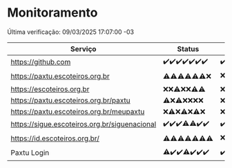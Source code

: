# Monitoramento

Última verificação: 09/03/2025 17:07:00 -03

|Serviço|Status|Últimas 24h|
|---|---|---|
|https://github.com|<span title="2025-03-02: OK=23">✔️</span><span title="2025-03-03: OK=23">✔️</span><span title="2025-03-04: OK=23">✔️</span><span title="2025-03-05: OK=23">✔️</span><span title="2025-03-06: OK=23">✔️</span><span title="2025-03-07: OK=23">✔️</span><span title="2025-03-08: OK=21">✔️</span>|<span title="08/03/2025 18:04:00 -03 : 200">✔️</span><span title="08/03/2025 19:06:00 -03 : 200">✔️</span><span title="08/03/2025 20:06:00 -03 : 200">✔️</span><span title="08/03/2025 21:37:00 -03 : 200">✔️</span><span title="08/03/2025 22:55:00 -03 : 200">✔️</span><span title="08/03/2025 23:27:00 -03 : 200">✔️</span><span title="09/03/2025 00:08:00 -03 : 200">✔️</span><span title="09/03/2025 01:08:00 -03 : 200">✔️</span><span title="09/03/2025 02:06:00 -03 : 200">✔️</span><span title="09/03/2025 03:09:00 -03 : 200">✔️</span><span title="09/03/2025 04:06:00 -03 : 200">✔️</span><span title="09/03/2025 05:09:00 -03 : 200">✔️</span><span title="09/03/2025 06:06:00 -03 : 200">✔️</span><span title="09/03/2025 07:06:00 -03 : 200">✔️</span><span title="09/03/2025 08:06:00 -03 : 200">✔️</span><span title="09/03/2025 09:11:00 -03 : 200">✔️</span><span title="09/03/2025 10:07:00 -03 : 200">✔️</span><span title="09/03/2025 11:04:00 -03 : 200">✔️</span><span title="09/03/2025 12:06:00 -03 : 200">✔️</span><span title="09/03/2025 13:07:00 -03 : 200">✔️</span><span title="09/03/2025 14:04:00 -03 : 200">✔️</span><span title="09/03/2025 15:08:00 -03 : 200">✔️</span><span title="09/03/2025 16:03:00 -03 : 200">✔️</span><span title="09/03/2025 17:07:00 -03 : 200">✔️</span>|
|https://paxtu.escoteiros.org.br|<span title="2025-03-02: OK=1, Falhas=22">⚠️</span><span title="2025-03-03: OK=1, Falhas=22">⚠️</span><span title="2025-03-04: OK=3, Falhas=20">⚠️</span><span title="2025-03-05: OK=3, Falhas=20">⚠️</span><span title="2025-03-06: OK=3, Falhas=20">⚠️</span><span title="2025-03-07: OK=4, Falhas=19">⚠️</span><span title="2025-03-08: Falhas=21">❌</span>|<span title="08/03/2025 18:04:00 -03 : 403">❌</span><span title="08/03/2025 19:06:00 -03 : 403">❌</span><span title="08/03/2025 20:06:00 -03 : 403">❌</span><span title="08/03/2025 21:37:00 -03 : 403">❌</span><span title="08/03/2025 22:55:00 -03 : 403">❌</span><span title="08/03/2025 23:27:00 -03 : 403">❌</span><span title="09/03/2025 00:08:00 -03 : 403">❌</span><span title="09/03/2025 01:08:00 -03 : 403">❌</span><span title="09/03/2025 02:06:00 -03 : 403">❌</span><span title="09/03/2025 03:09:00 -03 : 403">❌</span><span title="09/03/2025 04:06:00 -03 : 403">❌</span><span title="09/03/2025 05:09:00 -03 : 403">❌</span><span title="09/03/2025 06:06:00 -03 : 403">❌</span><span title="09/03/2025 07:06:00 -03 : 403">❌</span><span title="09/03/2025 08:06:00 -03 : 403">❌</span><span title="09/03/2025 09:11:00 -03 : 403">❌</span><span title="09/03/2025 10:07:00 -03 : 403">❌</span><span title="09/03/2025 11:04:00 -03 : 200">✔️</span><span title="09/03/2025 12:06:00 -03 : 403">❌</span><span title="09/03/2025 13:07:00 -03 : 403">❌</span><span title="09/03/2025 14:04:00 -03 : 403">❌</span><span title="09/03/2025 15:08:00 -03 : 403">❌</span><span title="09/03/2025 16:03:00 -03 : 403">❌</span><span title="09/03/2025 17:07:00 -03 : 403">❌</span>|
|https://escoteiros.org.br|<span title="2025-03-02: Falhas=23">❌</span><span title="2025-03-03: Falhas=23">❌</span><span title="2025-03-04: OK=1, Falhas=22">⚠️</span><span title="2025-03-05: Falhas=23">❌</span><span title="2025-03-06: Falhas=23">❌</span><span title="2025-03-07: OK=1, Falhas=22">⚠️</span><span title="2025-03-08: OK=1, Falhas=20">⚠️</span>|<span title="08/03/2025 18:04:00 -03 : 403">❌</span><span title="08/03/2025 19:06:00 -03 : 403">❌</span><span title="08/03/2025 20:06:00 -03 : 403">❌</span><span title="08/03/2025 21:37:00 -03 : 403">❌</span><span title="08/03/2025 22:55:00 -03 : 403">❌</span><span title="08/03/2025 23:27:00 -03 : 403">❌</span><span title="09/03/2025 00:08:00 -03 : 403">❌</span><span title="09/03/2025 01:08:00 -03 : 403">❌</span><span title="09/03/2025 02:06:00 -03 : 403">❌</span><span title="09/03/2025 03:09:00 -03 : 403">❌</span><span title="09/03/2025 04:06:00 -03 : 403">❌</span><span title="09/03/2025 05:09:00 -03 : 403">❌</span><span title="09/03/2025 06:06:00 -03 : 403">❌</span><span title="09/03/2025 07:06:00 -03 : 403">❌</span><span title="09/03/2025 08:06:00 -03 : 403">❌</span><span title="09/03/2025 09:11:00 -03 : 403">❌</span><span title="09/03/2025 10:07:00 -03 : 403">❌</span><span title="09/03/2025 11:04:00 -03 : 403">❌</span><span title="09/03/2025 12:06:00 -03 : 403">❌</span><span title="09/03/2025 13:07:00 -03 : 403">❌</span><span title="09/03/2025 14:04:00 -03 : 403">❌</span><span title="09/03/2025 15:08:00 -03 : 403">❌</span><span title="09/03/2025 16:03:00 -03 : 403">❌</span><span title="09/03/2025 17:07:00 -03 : 403">❌</span>|
|https://paxtu.escoteiros.org.br/paxtu|<span title="2025-03-02: OK=1, Falhas=22">⚠️</span><span title="2025-03-03: Falhas=23">❌</span><span title="2025-03-04: OK=1, Falhas=22">⚠️</span><span title="2025-03-05: Falhas=23">❌</span><span title="2025-03-06: Falhas=23">❌</span><span title="2025-03-07: Falhas=23">❌</span><span title="2025-03-08: Falhas=21">❌</span>|<span title="08/03/2025 18:04:00 -03 : 403">❌</span><span title="08/03/2025 19:06:00 -03 : 403">❌</span><span title="08/03/2025 20:06:00 -03 : 403">❌</span><span title="08/03/2025 21:37:00 -03 : 403">❌</span><span title="08/03/2025 22:55:00 -03 : 403">❌</span><span title="08/03/2025 23:27:00 -03 : 403">❌</span><span title="09/03/2025 00:08:00 -03 : 403">❌</span><span title="09/03/2025 01:08:00 -03 : 403">❌</span><span title="09/03/2025 02:06:00 -03 : 403">❌</span><span title="09/03/2025 03:09:00 -03 : 403">❌</span><span title="09/03/2025 04:06:00 -03 : 403">❌</span><span title="09/03/2025 05:09:00 -03 : 403">❌</span><span title="09/03/2025 06:06:00 -03 : 403">❌</span><span title="09/03/2025 07:06:00 -03 : 403">❌</span><span title="09/03/2025 08:06:00 -03 : 403">❌</span><span title="09/03/2025 09:11:00 -03 : 403">❌</span><span title="09/03/2025 10:07:00 -03 : 403">❌</span><span title="09/03/2025 11:04:00 -03 : 403">❌</span><span title="09/03/2025 12:06:00 -03 : 403">❌</span><span title="09/03/2025 13:07:00 -03 : 403">❌</span><span title="09/03/2025 14:04:00 -03 : 403">❌</span><span title="09/03/2025 15:08:00 -03 : 403">❌</span><span title="09/03/2025 16:03:00 -03 : 403">❌</span><span title="09/03/2025 17:07:00 -03 : 403">❌</span>|
|https://paxtu.escoteiros.org.br/meupaxtu|<span title="2025-03-02: Falhas=23">❌</span><span title="2025-03-03: OK=2, Falhas=21">⚠️</span><span title="2025-03-04: Falhas=23">❌</span><span title="2025-03-05: OK=1, Falhas=22">⚠️</span><span title="2025-03-06: Falhas=23">❌</span><span title="2025-03-07: OK=1, Falhas=22">⚠️</span><span title="2025-03-08: Falhas=21">❌</span>|<span title="08/03/2025 18:04:00 -03 : 403">❌</span><span title="08/03/2025 19:06:00 -03 : 403">❌</span><span title="08/03/2025 20:06:00 -03 : 403">❌</span><span title="08/03/2025 21:37:00 -03 : 403">❌</span><span title="08/03/2025 22:55:00 -03 : 403">❌</span><span title="08/03/2025 23:27:00 -03 : 403">❌</span><span title="09/03/2025 00:08:00 -03 : 403">❌</span><span title="09/03/2025 01:08:00 -03 : 403">❌</span><span title="09/03/2025 02:06:00 -03 : 403">❌</span><span title="09/03/2025 03:09:00 -03 : 403">❌</span><span title="09/03/2025 04:06:00 -03 : 403">❌</span><span title="09/03/2025 05:09:00 -03 : 403">❌</span><span title="09/03/2025 06:06:00 -03 : 403">❌</span><span title="09/03/2025 07:06:00 -03 : 403">❌</span><span title="09/03/2025 08:06:00 -03 : 403">❌</span><span title="09/03/2025 09:11:00 -03 : 403">❌</span><span title="09/03/2025 10:07:00 -03 : 403">❌</span><span title="09/03/2025 11:04:00 -03 : 403">❌</span><span title="09/03/2025 12:06:00 -03 : 403">❌</span><span title="09/03/2025 13:07:00 -03 : 403">❌</span><span title="09/03/2025 14:04:00 -03 : 403">❌</span><span title="09/03/2025 15:08:00 -03 : 403">❌</span><span title="09/03/2025 16:03:00 -03 : 403">❌</span><span title="09/03/2025 17:07:00 -03 : 403">❌</span>|
|https://sigue.escoteiros.org.br/siguenacional|<span title="2025-03-02: OK=23">✔️</span><span title="2025-03-03: OK=23">✔️</span><span title="2025-03-04: OK=23">✔️</span><span title="2025-03-05: OK=22, Falhas=1">⚠️</span><span title="2025-03-06: OK=22, Falhas=1">⚠️</span><span title="2025-03-07: OK=23">✔️</span><span title="2025-03-08: OK=21">✔️</span>|<span title="08/03/2025 18:04:00 -03 : 200">✔️</span><span title="08/03/2025 19:06:00 -03 : 200">✔️</span><span title="08/03/2025 20:06:00 -03 : 200">✔️</span><span title="08/03/2025 21:37:00 -03 : 200">✔️</span><span title="08/03/2025 22:55:00 -03 : 200">✔️</span><span title="08/03/2025 23:27:00 -03 : 200">✔️</span><span title="09/03/2025 00:08:00 -03 : 200">✔️</span><span title="09/03/2025 01:08:00 -03 : 200">✔️</span><span title="09/03/2025 02:06:00 -03 : 200">✔️</span><span title="09/03/2025 03:09:00 -03 : 200">✔️</span><span title="09/03/2025 04:06:00 -03 : 200">✔️</span><span title="09/03/2025 05:09:00 -03 : 200">✔️</span><span title="09/03/2025 06:06:00 -03 : 200">✔️</span><span title="09/03/2025 07:06:00 -03 : 200">✔️</span><span title="09/03/2025 08:06:00 -03 : 200">✔️</span><span title="09/03/2025 09:11:00 -03 : 200">✔️</span><span title="09/03/2025 10:07:00 -03 : 200">✔️</span><span title="09/03/2025 11:04:00 -03 : 200">✔️</span><span title="09/03/2025 12:06:00 -03 : 200">✔️</span><span title="09/03/2025 13:07:00 -03 : 200">✔️</span><span title="09/03/2025 14:04:00 -03 : 200">✔️</span><span title="09/03/2025 15:08:00 -03 : 200">✔️</span><span title="09/03/2025 16:03:00 -03 : 200">✔️</span><span title="09/03/2025 17:07:00 -03 : 200">✔️</span>|
|https://id.escoteiros.org.br/|<span title="2025-03-02: OK=1, Falhas=22">⚠️</span><span title="2025-03-03: OK=2, Falhas=21">⚠️</span><span title="2025-03-04: OK=2, Falhas=21">⚠️</span><span title="2025-03-05: OK=5, Falhas=18">⚠️</span><span title="2025-03-06: OK=2, Falhas=21">⚠️</span><span title="2025-03-07: OK=1, Falhas=22">⚠️</span><span title="2025-03-08: OK=1, Falhas=20">⚠️</span>|<span title="08/03/2025 18:04:00 -03 : 403">❌</span><span title="08/03/2025 19:06:00 -03 : 403">❌</span><span title="08/03/2025 20:06:00 -03 : 403">❌</span><span title="08/03/2025 21:37:00 -03 : 403">❌</span><span title="08/03/2025 22:55:00 -03 : 403">❌</span><span title="08/03/2025 23:27:00 -03 : 403">❌</span><span title="09/03/2025 00:08:00 -03 : 200">✔️</span><span title="09/03/2025 01:08:00 -03 : 403">❌</span><span title="09/03/2025 02:06:00 -03 : 200">✔️</span><span title="09/03/2025 03:09:00 -03 : 403">❌</span><span title="09/03/2025 04:06:00 -03 : 403">❌</span><span title="09/03/2025 05:09:00 -03 : 403">❌</span><span title="09/03/2025 06:06:00 -03 : 200">✔️</span><span title="09/03/2025 07:06:00 -03 : 403">❌</span><span title="09/03/2025 08:06:00 -03 : 403">❌</span><span title="09/03/2025 09:11:00 -03 : 200">✔️</span><span title="09/03/2025 10:07:00 -03 : 403">❌</span><span title="09/03/2025 11:04:00 -03 : 403">❌</span><span title="09/03/2025 12:06:00 -03 : 403">❌</span><span title="09/03/2025 13:07:00 -03 : 403">❌</span><span title="09/03/2025 14:04:00 -03 : 403">❌</span><span title="09/03/2025 15:08:00 -03 : 403">❌</span><span title="09/03/2025 16:03:00 -03 : 403">❌</span><span title="09/03/2025 17:07:00 -03 : 403">❌</span>|
|Paxtu Login|<span title="2025-03-02: OK=22, Falhas=1">⚠️</span><span title="2025-03-03: OK=23">✔️</span><span title="2025-03-04: OK=23">✔️</span><span title="2025-03-05: OK=22, Falhas=1">⚠️</span><span title="2025-03-06: OK=23">✔️</span><span title="2025-03-07: OK=23">✔️</span><span title="2025-03-08: OK=21">✔️</span>|<span title="08/03/2025 18:04:00 -03 : 200">✔️</span><span title="08/03/2025 19:06:00 -03 : 200">✔️</span><span title="08/03/2025 20:06:00 -03 : 200">✔️</span><span title="08/03/2025 21:37:00 -03 : 200">✔️</span><span title="08/03/2025 22:55:00 -03 : 200">✔️</span><span title="08/03/2025 23:27:00 -03 : 200">✔️</span><span title="09/03/2025 00:08:00 -03 : 200">✔️</span><span title="09/03/2025 01:08:00 -03 : 200">✔️</span><span title="09/03/2025 02:06:00 -03 : 200">✔️</span><span title="09/03/2025 03:09:00 -03 : 200">✔️</span><span title="09/03/2025 04:06:00 -03 : 200">✔️</span><span title="09/03/2025 05:09:00 -03 : 200">✔️</span><span title="09/03/2025 06:06:00 -03 : 200">✔️</span><span title="09/03/2025 07:06:00 -03 : 200">✔️</span><span title="09/03/2025 08:06:00 -03 : 200">✔️</span><span title="09/03/2025 09:11:00 -03 : 200">✔️</span><span title="09/03/2025 10:07:00 -03 : 200">✔️</span><span title="09/03/2025 11:04:00 -03 : 200">✔️</span><span title="09/03/2025 12:06:00 -03 : 200">✔️</span><span title="09/03/2025 13:07:00 -03 : 200">✔️</span><span title="09/03/2025 14:04:00 -03 : 200">✔️</span><span title="09/03/2025 15:08:00 -03 : 200">✔️</span><span title="09/03/2025 16:03:00 -03 : 200">✔️</span><span title="09/03/2025 17:07:00 -03 : 200">✔️</span>|
